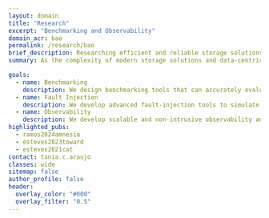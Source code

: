 ```yaml
---
layout: domain
title: "Research"
excerpt: "Benchmarking and Observability"
domain_acr: bao
permalink: /research/bao
brief_description: Researching efficient and reliable storage solutions involves evaluating the performance, resilience, and security of these systems. DSR is committed to designing and developing advanced benchmarking and observability tools to accurately assess storage systems and data-centric applications, providing valuable insights for their improvement.
summary: As the complexity of modern storage solutions and data-centric applications grows, ensuring their efficiency, resiliency, and security becomes increasingly challenging.<br><br>Traditional benchmarking and observability tools often fail to thoroughly characterize and assess the intricate aspects of these advanced systems. This gap makes it difficult to identify weaknesses, optimize performance, and guarantee data integrity and security in these increasingly complex environments.<br><br>Our research in the domain of Benchmarking and Observability aims to address the aforementioned challenges by developing robust tools and methodologies specifically tailored for modern storage solutions and data-centric applications.

goals:
  - name: Benchmarking
    description: We design benchmarking tools that can accurately evaluate storage systems by providing features such as realistic content generation, storage access patterns, data integrity validation, and fault injection. Our goal is to thoroughly assess storage system performance under various conditions, ensuring they meet the demands of data-centric applications.
  - name: Fault Injection
    description: We develop advanced fault-injection tools to simulate and reproduce various failure scenarios within storage systems. These tools help identify potential vulnerabilities and assess the resiliency of storage solutions. By understanding how systems behave under fault conditions, we can devise strategies to enhance their robustness and reliability.
  - name: Observability
    description: We develop scalable and non-intrusive observability and diagnosis solutions tailored to complex data-centric applications and systems. These tools offer in-depth insights into system behavior, helping to understand applications' storage access patterns and diagnose issues that might compromise performance, resiliency, or security.
highlighted_pubs:
  - ramos2024amnesia
  - esteves2023toward
  - esteves2021cat
contact: tania.c.araujo
classes: wide
sitemap: false
author_profile: false
header:
  overlay_color: "#000"
  overlay_filter: "0.5"
---
```

